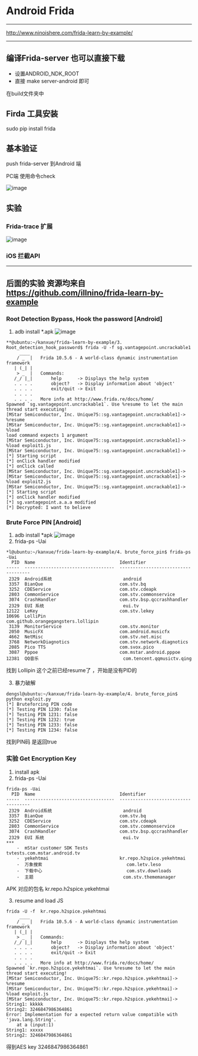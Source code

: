 # Android Frida

---
http://www.ninoishere.com/frida-learn-by-example/

---

## 编译Frida-server 也可以直接下载
- 设置ANDROID_NDK_ROOT 
- 直接 make server-android 即可

在build文件夹中 

## Firda 工具安装
sudo pip install frida

## 基本验证
push frida-server 到Android 端

PC端 使用命令check


![image](frida-ps.png)



## 实验
### Frida-trace 扩展

![image](frida-trace.png)


### iOS  拦截API



---
后面的实验 资源均来自
https://github.com/illnino/frida-learn-by-example
---

### Root Detection Bypass, Hook the password [Android]

1. adb install *.apk
![image](1.jpg)
~~~~
**@ubuntu:~/kanxue/frida-learn-by-example/3. Root_detection_hook_password$ frida -U -f sg.vantagepoint.uncrackable1
     ____
    / _  |   Frida 10.5.6 - A world-class dynamic instrumentation framework
   | (_| |
    > _  |   Commands:
   /_/ |_|       help      -> Displays the help system
   . . . .       object?   -> Display information about 'object'
   . . . .       exit/quit -> Exit
   . . . .
   . . . .   More info at http://www.frida.re/docs/home/
Spawned `sg.vantagepoint.uncrackable1`. Use %resume to let the main thread start executing!
[MStar Semiconductor, Inc. Unique75::sg.vantagepoint.uncrackable1]-> %resume
[MStar Semiconductor, Inc. Unique75::sg.vantagepoint.uncrackable1]-> %load
load command expects 1 argument
[MStar Semiconductor, Inc. Unique75::sg.vantagepoint.uncrackable1]-> %load exploit1.js
[MStar Semiconductor, Inc. Unique75::sg.vantagepoint.uncrackable1]-> [*] Starting script
[*] onClick handler modified
[*] onClick called
[MStar Semiconductor, Inc. Unique75::sg.vantagepoint.uncrackable1]-> 
[MStar Semiconductor, Inc. Unique75::sg.vantagepoint.uncrackable1]-> %load exploit2.js
[MStar Semiconductor, Inc. Unique75::sg.vantagepoint.uncrackable1]-> [*] Starting script
[*] onClick handler modified
[*] sg.vantagepoint.a.a.a modified
[*] Decrypted: I want to believe

~~~~

### Brute Force PIN [Android]
1.   adb install *apk 
![image](3.jpg)
2.   frida-ps -Uai
~~~~
*l@ubuntu:~/kanxue/frida-learn-by-example/4. brute_force_pin$ frida-ps -Uai
  PID  Name                                Identifier                          
-----  ----------------------------------  ------------------------------------
 2329  Android系统                           android                             
 3357  BianQue                             com.stv.bq                          
 3252  CDEService                          com.stv.cdeapk                      
 2803  CommonService                       com.stv.commonservice               
 3074  CrashHandler                        com.stv.bsp.qccrashhandler          
 2329  EUI 系统                              eui.tv                              
12122  LeKey                               com.stv.lekey                       
10696  LolliPin                            com.github.orangegangsters.lollipin 
 3139  MonitorService                      com.stv.monitor                     
 2050  MusicFX                             com.android.musicfx                 
 4662  NetMisc                             com.stv.net.misc                    
 3768  NetworkDiagnotics                   com.stv.network.diagnotics          
 2085  Pico TTS                            com.svox.pico                       
 3087  Pppoe                               com.mstar.android.pppoe             
12381  QQ音乐                                com.tencent.qqmusictv.qing    

~~~~
找到 Lollipin  这个之前已经resume了 ，开始是没有PID的

3. 暴力破解
~~~~
dengsl@ubuntu:~/kanxue/frida-learn-by-example/4. brute_force_pin$ python exploit.py 
[*] Bruteforcing PIN code
[*] Testing PIN 1230: false
[*] Testing PIN 1231: false
[*] Testing PIN 1232: true
[*] Testing PIN 1233: false
[*] Testing PIN 1234: false

~~~~
找到PIN码 是返回true


### 实验  Get Encryption Key


1. install apk
2. frida-ps -Uai

~~~~
frida-ps -Uai
  PID  Name                                Identifier                          
-----  ----------------------------------  ------------------------------------
 2329  Android系统                           android                             
 3357  BianQue                             com.stv.bq                          
 3252  CDEService                          com.stv.cdeapk                      
 2803  CommonService                       com.stv.commonservice               
 3074  CrashHandler                        com.stv.bsp.qccrashhandler          
 2329  EUI 系统                              eui.tv                      ***               
    -  mStar customer SDK Tests            tvtests.com.mstar.android.tv        
    -  yekehtmai                           kr.repo.h2spice.yekehtmai           
    -  万象搜索                                com.letv.leso                       
    -  下载中心                                com.stv.downloads                   
    -  主题                                  com.stv.thememanager       
~~~~
APK 对应的包名 kr.repo.h2spice.yekehtmai 

3.  resume  and load JS

~~~~
frida -U -f  kr.repo.h2spice.yekehtmai 
     ____
    / _  |   Frida 10.5.6 - A world-class dynamic instrumentation framework
   | (_| |
    > _  |   Commands:
   /_/ |_|       help      -> Displays the help system
   . . . .       object?   -> Display information about 'object'
   . . . .       exit/quit -> Exit
   . . . .
   . . . .   More info at http://www.frida.re/docs/home/
Spawned `kr.repo.h2spice.yekehtmai`. Use %resume to let the main thread start executing!
[MStar Semiconductor, Inc. Unique75::kr.repo.h2spice.yekehtmai]-> %resume
[MStar Semiconductor, Inc. Unique75::kr.repo.h2spice.yekehtmai]-> %load exploit.js
[MStar Semiconductor, Inc. Unique75::kr.repo.h2spice.yekehtmai]-> String1: kkkkk
String2: 3246847986364861
Error: Implementation for a expected return value compatible with 'java.lang.String'.
    at a (input:1)
String1: xxxxx
String2: 3246847986364861

~~~~
得到AES key  3246847986364861






